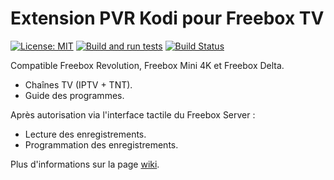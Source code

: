 # Extension PVR Kodi pour Freebox TV

[![License: MIT](https://img.shields.io/badge/MIT-blue.svg)](LICENSE)
[![Build and run tests](https://github.com/aassif/pvr.freebox/actions/workflows/build.yml/badge.svg?branch=Piers)](https://github.com/aassif/pvr.freebox/actions/workflows/build.yml)
[![Build Status](https://jenkins.kodi.tv/view/Addons/job/aassif/job/pvr.freebox/job/Piers/badge/icon)](https://jenkins.kodi.tv/blue/organizations/jenkins/aassif%2Fpvr.freebox/branches/)

Compatible Freebox Revolution, Freebox Mini 4K et Freebox Delta.

- Chaînes TV (IPTV + TNT).
- Guide des programmes.

Après autorisation via l'interface tactile du Freebox Server :

- Lecture des enregistrements.
- Programmation des enregistrements.

Plus d'informations sur la page [wiki](../../wiki).
